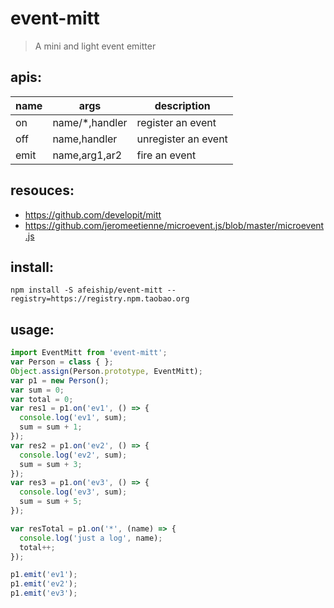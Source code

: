 # event-mitt
> A mini and light event emitter

## apis:
| name | args           | description         |
|------|----------------|---------------------|
| on   | name/*,handler | register an event   |
| off  | name,handler   | unregister an event |
| emit | name,arg1,ar2  | fire an event       |

## resouces:
+ https://github.com/developit/mitt
+ https://github.com/jeromeetienne/microevent.js/blob/master/microevent.js

## install:
```shell
npm install -S afeiship/event-mitt --registry=https://registry.npm.taobao.org
```

## usage:
```js
import EventMitt from 'event-mitt';
var Person = class { };
Object.assign(Person.prototype, EventMitt);
var p1 = new Person();
var sum = 0;
var total = 0;
var res1 = p1.on('ev1', () => {
  console.log('ev1', sum);
  sum = sum + 1;
});
var res2 = p1.on('ev2', () => {
  console.log('ev2', sum);
  sum = sum + 3;
});
var res3 = p1.on('ev3', () => {
  console.log('ev3', sum);
  sum = sum + 5;
});

var resTotal = p1.on('*', (name) => {
  console.log('just a log', name);
  total++;
});

p1.emit('ev1');
p1.emit('ev2');
p1.emit('ev3');
```
